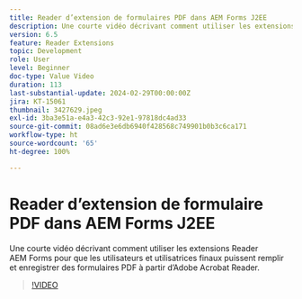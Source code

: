 ```yaml
---
title: Reader d’extension de formulaires PDF dans AEM Forms J2EE
description: Une courte vidéo décrivant comment utiliser les extensions Reader AEM Forms pour que les utilisateurs et utilisatrices finaux puissent remplir et enregistrer des formulaires PDF à partir d’Adobe/Acrobat Reader.
version: 6.5
feature: Reader Extensions
topic: Development
role: User
level: Beginner
doc-type: Value Video
duration: 113
last-substantial-update: 2024-02-29T00:00:00Z
jira: KT-15061
thumbnail: 3427629.jpeg
exl-id: 3ba3e51a-e4a3-42c3-92e1-97818dc4ad33
source-git-commit: 08ad6e3e6db6940f428568c749901b0b3c6ca171
workflow-type: ht
source-wordcount: '65'
ht-degree: 100%

---
```


# Reader d’extension de formulaire PDF dans AEM Forms J2EE

Une courte vidéo décrivant comment utiliser les extensions Reader AEM Forms pour que les utilisateurs et utilisatrices finaux puissent remplir et enregistrer des formulaires PDF à partir d’Adobe Acrobat Reader.

>[!VIDEO](https://video.tv.adobe.com/v/3427629/?learn=on)
